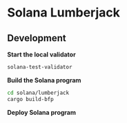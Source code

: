 # Solana Lumberjack


## Development

**Start the local validator**

```sh
solana-test-validator
```

**Build the Solana program**

```sh
cd solana/lumberjack
cargo build-bfp
```

**Deploy Solana program**

```sh

```